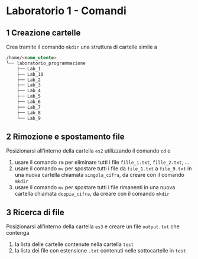 # Laboratorio 1 - Comandi
## 1 Creazione cartelle

Crea tramite il comando `mkdir` una struttura di cartelle simile a
```markdown
/home/<nome_utente>
└── laboratorio_programmazione
    ├── Lab_1
    ├── Lab_10
    ├── Lab_2
    ├── Lab_3
    ├── Lab_4
    ├── Lab_5
    ├── Lab_6
    ├── Lab_7
    ├── Lab_8
    └── Lab_9
```

## 2 Rimozione e spostamento file

Posizionarsi all'interno della cartella `es2` utilizzando il comando `cd` e

1. usare il comando `rm` per eliminare tutti i file `fille_1.txt`, `fille_2.txt`, ... 
2. usare il comando `mv` per spostare tutti i file da `file_1.txt` a `file_9.txt` in una nuova cartella chiamata `singola_cifra`, da creare con il comando `mkdir`
3. usare il comando `mv` per spostare tutti i file rimanenti in una nuova cartella chiamata `doppia_cifra`, da creare con il comando `mkdir`

## 3 Ricerca di file

Posizionarsi all'interno della cartella `es3` e creare un file `output.txt` che contenga

1. la lista delle cartelle contenute nella cartella `test`  
2. la lista dei file con estensione `.txt` contenuti nelle sottocartelle in `test`

